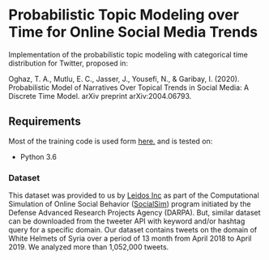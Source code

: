 # Probabilistic Topic Modeling over Time for Online Social Media Trends

Implementation of the probabilistic topic modeling with categorical time distribution for Twitter, proposed in:

Oghaz, T. A., Mutlu, E. C., Jasser, J., Yousefi, N., & Garibay, I. (2020). Probabilistic Model of Narratives Over Topical Trends in Social Media: A Discrete Time Model. arXiv preprint arXiv:2004.06793.

## Requirements

Most of the training code is used form [here.](https://github.com/ahmaurya/topics_over_time) and is tested on:
- Python 3.6

### Dataset
This dataset was provided to us by [Leidos Inc](https://www.leidos.com/) as part of the Computational Simulation of Online Social Behavior ([SocialSim](https://www.darpa.mil/program/computational-simulation-of-online-social-behavior)) program initiated by the Defense Advanced Research Projects Agency (DARPA). But, similar dataset can be downloaded from the tweeter API with keyword and/or hashtag query for a specific domain. Our dataset contains tweets on the domain of White Helmets of Syria over a period of 13 month from April 2018 to April 2019. We analyzed more than 1,052,000 tweets. 
